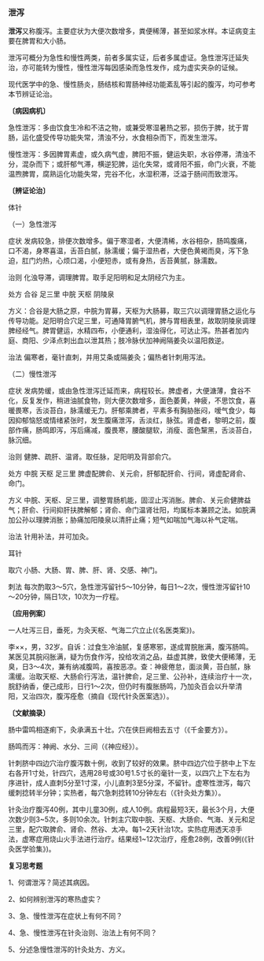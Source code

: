 ### 泄泻

**泄泻**又称腹泻。主要症状为大便次数增多，粪便稀薄，甚至如浆水样。本证病变主要在脾胃和大小肠。

泄泻可概分为急性和慢性两类，前者多属实证，后者多属虚证。急性泄泻迁延失治，亦可能转为慢性，慢性泄泻每因感染而急性发作，成为虚实夹杂的证候。

现代医学中的急、慢性肠炎，肠结核和胃肠神经功能紊乱等引起的腹泻，均可参考本节辨证论治。

**〔病因病机〕**

急性泄泻：多由饮食生冷和不洁之物，或兼受寒湿暑热之邪，损伤于脾，扰于胃肠，运化盛受传导功能失常，清浊不分，水食相杂而下，而发生泄泻。

慢性泄泻：多因脾胃素虚，或久病气虚，脾阳不振，健运失职，水谷停滞，清浊不分，混杂而下；或肝郁气滞，横逆犯脾，运化失常，或肾阳不振，命门火衰，不能温煦脾胃，腐熟运化功能失常，完谷不化，水湿积滞，泛溢于肠间而致泄泻。

**〔辨证论治〕**

体针

（一）急性泄泻

症状  发病较急，排便次数增多。偏于寒湿者，大便清稀，水谷相杂，肠鸣腹痛，口不渴，身寒喜温，舌苔白腻，脉濡缓；偏于湿热者，大便色黄褐而臭，泻下急迫，肛门灼热，心烦口渴，小便短赤，或有身热，舌苔黄腻，脉濡数。

治则  化浊导滞，调理脾胃。取手足阳明和足太阴经穴为主。

处方  合谷  足三里  中脘  天枢  阴陵泉

方义：合谷是大肠之原，中脘为胃募，天枢为大肠募，取三穴以调理胃肠之运化与传导功能。足阳明合穴足三里，可通降胃腑气机，脾与胃相表里，故取阴陵泉调理脾经经气。脾胃健运，水精四布，小便通利，湿浊得化，可达止泻。热甚者加内庭、商阳、少泽点刺出血以泄其热；肢冷脉伏加神阙隔姜灸以温阳救逆。

治法  偏寒者，毫针直刺，并用艾条或隔姜灸；偏热者针刺用泻法。

（二）慢性泄泻

症状  发病势缓，或由急性泄泻迁延而来，病程较长。脾虚者，大便溏薄，食谷不化，反复发作，稍进油腻食物，则大便次数增多，面色萎黄，神疲，不思饮食，喜暖畏寒，舌淡苔白，脉濡缓无力。肝郁乘脾者，平素多有胸胁胀闷，嗳气食少，每因抑郁恼怒或情绪紧张时，发生腹痛泄泻，舌淡红，脉弦。肾虚者，黎明之前，腹部作痛，肠鸣即泻，泻后痛减，腹畏寒，腰酸腿软，消瘦、面色黧黑，舌淡苔白，脉沉细。

治则  健脾、疏肝、温肾。取任脉，足阳明及背部俞穴。

处方  中脘  天枢  足三里  脾虚配脾俞、关元俞，肝郁配肝俞、行间，肾虚配肾俞、命门。

方义  中脘、天枢、足三里，调整胃肠机能，固涩止泻消胀。脾俞、关元俞健脾益气；肝俞、行间抑肝扶脾解郁；肾俞、命门温肾壮阳，均属标本兼顾之法。如脘满加公孙以理脾消胀；胁痛加阳陵泉以清肝止痛；短气如喘加气海以补气定喘。

治法  针用补法，并可加灸。

耳针

取穴  小肠、大肠、胃、脾、肝、肾、交感、神门。

刺法  每次酌取3～5穴，急性泄泻留针5～10分钟，每日1～2次，慢性泄泻留针10～20分钟，隔日1次，10次为一疗程。

**〔应用例案〕**

一人吐泻三日，垂死，为灸天枢、气海二穴立止(《名医类案》)。

李××，男，32岁。自诉：过食生冷油腻，复感寒邪，遂成胃脘胀满，腹泻肠鸣。某医见其脘闷胀满，疑为伤食作泻，投给攻消之品，益虚其脾，致使大便稀薄，无臭，日3～4次，兼有纳减腹鸣，喜按恶凉。查：神疲倦怠，面淡黄，苔白腻，脉濡缓。治取天枢、大肠俞行泻法，温针脾俞，足三里、公孙补，连续治疗十一次，脘舒纳香，便己成形，日行1～2次，但仍时有腹胀肠鸣，乃加灸百会以升举清阳，又治四次，腹泻痊愈（摘自《现代针灸医案选》）。

**〔文献摘录〕**

肠中雷鸣相逐痢下，灸承满五十壮。穴在侠巨阙相去五寸（《千金要方》）。

肠鸣而泻：神阙、水分、三间（《神应经》）。

针刺脐中四边穴治疗腹泻数十例，收到了较好的效果。脐中四边穴位于脐中上下左右各开1寸处，针四穴，选用28号或30号1.5寸长的毫针一支，以四穴上下左右为序进针，成人直刺5分至1寸深，小儿直刺3至5分深，不留针。虚寒性泄泻，每穴缓刺捻转半分钟；实热者，每穴急刺捻转10分钟左右（《针灸处方集》）。

针灸治疗腹泻40例，其中儿童30例，成人10例。病程最短3天，最长3个月，大便次数少则3~5次，多则10余次。针刺主穴取中脘、天枢、大肠俞、气海、关元和足三里，配穴取脾俞、肾俞、然谷、太冲。每1~2天针治1次。实热症用透天凉手法，虚寒症用烧山火手法进行治疗。结果经1~12次治疗，痊愈28例，改善9例(《针灸医学验集》)。

**复习思考题**

1、何谓泄泻？简述其病因。

2、如何辨别泄泻的寒热虚实？

3、急、慢性泄泻在症状上有何不同？

4、急、慢性泄泻在针灸治则、治法上有何不同？

5、分述急慢性泄泻的针灸处方、方义。


